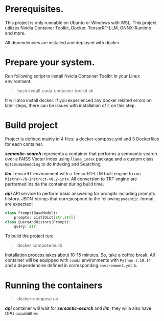 # Prerequisites.
This project is only runnable on Ubuntu or Windows with WSL. This project utilizes Nvidia Container Toolkit, Docker, TensorRT-LLM, ONNX-Runtime and more.

All dependencies are installed and deployed with docker.

# Prepare your system.
Run following script to install Nvidia Container Toolkit in your Linux environment.
> bash install-cuda-container-toolkit.sh

It will also install docker. If you experienced any docker related errors on later steps, there can be issues with installation of it on this step.

# Build project 
Project is defined mainly in 4 files: a docker-compose.yml and 3 Dockerfiles for each container. 

***semantic-search*** represents a container that performs a semnantic search over a FAISS Vector Index using `llama_index` package and a custom class `OptimumEmbedding` to do Indexing and Searching.

***llm*** TensorRT environment with a TensorRT-LLM built engine to run `Mistran-7b-Instruct-v0.2-int4`. All conversion to TRT engine are performed inside the container during build time.

***api*** API service to perform basic answering for prompts including prompts history. JSON-strings that correpospond to the following `pydantic`-format are expected:
```python
class Prompt(BaseModel):
    prompts: List[Dict[str,str]]
class QueryAndHistory(Prompt):
    query: str
```

To build the project run:
> docker compose build

Installation process takes about 10-15 minutes. So, take a coffee break. All container will be equipped with `conda` environments with `Python 3.10.14` and a dependencies defined in corresponding `environment.yml`'s.

# Running the containers
> docker-compose up

***api*** container will wait for ***semantic-search*** and ***llm***, they willa also have GPU capabilities.